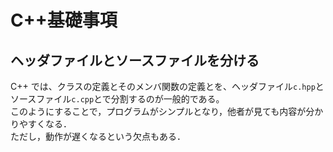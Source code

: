 # C++基礎事項


## ヘッダファイルとソースファイルを分ける
C++ では、クラスの定義とそのメンバ関数の定義とを、ヘッダファイル`c.hpp`とソースファイル`c.cpp`とで分割するのが一般的である。  
このようにすることで，プログラムがシンプルとなり，他者が見ても内容が分かりやすくなる．  
ただし，動作が遅くなるという欠点もある．  

